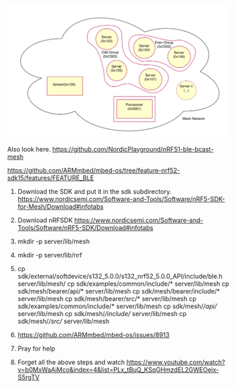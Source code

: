 
![Mesh network example](img/mesh.svg "Mesh network example")

Also look here.
https://github.com/NordicPlayground/nRF51-ble-bcast-mesh

https://github.com/ARMmbed/mbed-os/tree/feature-nrf52-sdk15/features/FEATURE_BLE

1. Download the SDK and put it in the sdk subdirectory.
https://www.nordicsemi.com/Software-and-Tools/Software/nRF5-SDK-for-Mesh/Download#infotabs

2. Download nRFSDK https://www.nordicsemi.com/Software-and-Tools/Software/nRF5-SDK/Download#infotabs

3. mkdir -p server/lib/mesh

3. mkdir -p  server/lib/nrf

4. 
    cp sdk/external/softdevice/s132_5.0.0/s132_nrf52_5.0.0_API/include/ble.h server/lib/mesh/
    cp sdk/examples/common/include/* server/lib/mesh 
    cp sdk/mesh/bearer/api/* server/lib/mesh
    cp sdk/mesh/bearer/include/* server/lib/mesh
    cp sdk/mesh/bearer/src/* server/lib/mesh
    cp sdk/examples/common/include/* server/lib/mesh
    cp sdk/mesh/*/api/* server/lib/mesh
    cp sdk/mesh/*/include/* server/lib/mesh
    cp sdk/mesh/*/src/* server/lib/mesh


5. https://github.com/ARMmbed/mbed-os/issues/8913

6. Pray for help

7. Forget all the above steps and watch 
https://www.youtube.com/watch?v=b0MxWaAjMco&index=4&list=PLx_tBuQ_KSqGHmzdEL2GWEOeix-S5rgTV